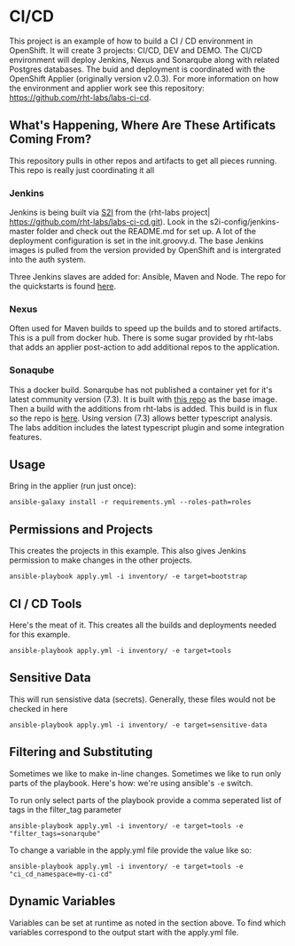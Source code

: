 # CI/CD

This project is an example of how to build a CI / CD environment in OpenShift. It will create 3 projects: CI/CD, DEV and DEMO. The CI/CD environment will deploy Jenkins, Nexus and Sonarqube along with related Postgres databases. The buid and deployment is coordinated with the OpenShift Applier (originally version v2.0.3). For more information on how the environment and applier work see this repository: https://github.com/rht-labs/labs-ci-cd.

## What's Happening, Where Are These Artificats Coming From?

This repository pulls in other repos and artifacts to get all pieces running. This repo is really just coordinating it all

### Jenkins

Jenkins is being built via [S2I](https://github.com/openshift/source-to-image) from the (rht-labs project| https://github.com/rht-labs/labs-ci-cd.git). Look in the s2i-config/jenkins-master folder and check out the README.md for set up. A lot of the deployment configuration is set in the init.groovy.d. The base Jenkins images is pulled from the version provided by OpenShift and is intergrated into the auth system.

Three Jenkins slaves are added for: Ansible, Maven and Node. The repo for the quickstarts is found [here](https://github.com/redhat-cop/containers-quickstarts.git).

### Nexus

Often used for Maven builds to speed up the builds and to stored artifacts. This is a pull from docker hub. There is some sugar provided by rht-labs that adds an applier post-action to add additional repos to the application. 

### Sonaqube

This a docker build. Sonarqube has not published a container yet for it's latest community version (7.3). It is built with [this repo](https://github.com/mcanoy/sonarqube.git) as the base image. Then a build with the additions from rht-labs is added. This build is in flux so the repo is [here](https://github.com/mcanoy/labs-ci-cd/tree/sonar-build). Using version (7.3) allows better typescript analysis. The labs addition includes the latest typescript plugin and some integration features.

## Usage

Bring in the applier (run just once):

```
ansible-galaxy install -r requirements.yml --roles-path=roles
```

## Permissions and Projects

This creates the projects in this example. This also gives Jenkins permission to make changes in the other projects.

```
ansible-playbook apply.yml -i inventory/ -e target=bootstrap
```

## CI / CD Tools

Here's the meat of it. This creates all the builds and deployments needed for this example.

```
ansible-playbook apply.yml -i inventory/ -e target=tools
```

## Sensitive Data

This will run sensistive data (secrets). Generally, these files would not be checked in here

```
ansible-playbook apply.yml -i inventory/ -e target=sensitive-data
```

## Filtering and Substituting

Sometimes we like to make in-line changes. Sometimes we like to run only parts of the playbook. Here's how: we're using ansible's `-e` switch. 

To run only select parts of the playbook provide a comma seperated list of tags in the filter_tag parameter

```
ansible-playbook apply.yml -i inventory/ -e target=tools -e "filter_tags=sonarqube"
```
To change a variable in the apply.yml file provide the value like so:

```
ansible-playbook apply.yml -i inventory/ -e target=tools -e "ci_cd_namespace=my-ci-cd"
```

## Dynamic Variables

Variables can be set at runtime as noted in the section above. To find which variables correspond to the output start with the apply.yml file.


